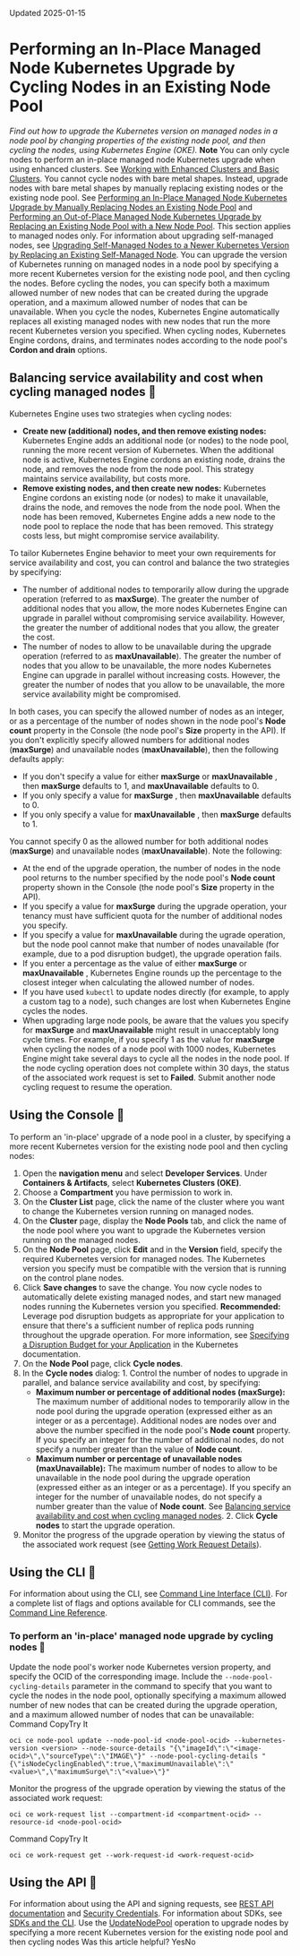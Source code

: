 Updated 2025-01-15
# Performing an In-Place Managed Node Kubernetes Upgrade by Cycling Nodes in an Existing Node Pool
_Find out how to upgrade the Kubernetes version on managed nodes in a node pool by changing properties of the existing node pool, and then cycling the nodes, using Kubernetes Engine (OKE)._
**Note** You can only cycle nodes to perform an in-place managed node Kubernetes upgrade when using enhanced clusters. See [Working with Enhanced Clusters and Basic Clusters](https://docs.oracle.com/en-us/iaas/Content/ContEng/Tasks/contengworkingwithenhancedclusters.htm#contengworkingwithenhancedclusters "Find out about enhanced clusters and basic clusters, the differences between them, and how to create them using Kubernetes Engine \(OKE\).").
You cannot cycle nodes with bare metal shapes. Instead, upgrade nodes with bare metal shapes by manually replacing existing nodes or the existing node pool. See [Performing an In-Place Managed Node Kubernetes Upgrade by Manually Replacing Nodes an Existing Node Pool](https://docs.oracle.com/en-us/iaas/Content/ContEng/Tasks/contengupgradingk8sworkernode_topic-Performing_an_InPlace_Worker_Node_Upgrade_by_Updating_an_Existing_Node_Pool.htm#Performi "Find out how to upgrade the Kubernetes version on managed nodes in a node pool by changing properties of the existing node pool, and then manually replacing each managed node in turn, using Kubernetes Engine \(OKE\).") and [Performing an Out-of-Place Managed Node Kubernetes Upgrade by Replacing an Existing Node Pool with a New Node Pool](https://docs.oracle.com/en-us/iaas/Content/ContEng/Tasks/contengupgradingk8sworkernode_topic-Performing_an_OutofPlace_Worker_Node_Upgrade_by_Replacing_an_Existing_Node_Pool_with_a_New_Node_Pool.htm#Performi2 "Find out how to upgrade the Kubernetes version on managed nodes in a node pool by replacing the original node pool with a new node pool that has managed nodes with a more recent Kubernetes version, using Kubernetes Engine \(OKE\).").
This section applies to managed nodes only. For information about upgrading self-managed nodes, see [Upgrading Self-Managed Nodes to a Newer Kubernetes Version by Replacing an Existing Self-Managed Node](https://docs.oracle.com/en-us/iaas/Content/ContEng/Tasks/contengupgradingselfmanagednodes.htm#contengupgradingselfmanagednodes "Find out how to upgrade the version of Kubernetes running on a self-managed node in an enhanced cluster created with Kubernetes Engine.").
You can upgrade the version of Kubernetes running on managed nodes in a node pool by specifying a more recent Kubernetes version for the existing node pool, and then cycling the nodes. Before cycling the nodes, you can specify both a maximum allowed number of new nodes that can be created during the upgrade operation, and a maximum allowed number of nodes that can be unavailable. 
When you cycle the nodes, Kubernetes Engine automatically replaces all existing managed nodes with new nodes that run the more recent Kubernetes version you specified. 
When cycling nodes, Kubernetes Engine cordons, drains, and terminates nodes according to the node pool's **Cordon and drain** options. 
## Balancing service availability and cost when cycling managed nodes 🔗 
Kubernetes Engine uses two strategies when cycling nodes:
  * **Create new (additional) nodes, and then remove existing nodes:** Kubernetes Engine adds an additional node (or nodes) to the node pool, running the more recent version of Kubernetes. When the additional node is active, Kubernetes Engine cordons an existing node, drains the node, and removes the node from the node pool. This strategy maintains service availability, but costs more.
  * **Remove existing nodes, and then create new nodes:** Kubernetes Engine cordons an existing node (or nodes) to make it unavailable, drains the node, and removes the node from the node pool. When the node has been removed, Kubernetes Engine adds a new node to the node pool to replace the node that has been removed. This strategy costs less, but might compromise service availability.


To tailor Kubernetes Engine behavior to meet your own requirements for service availability and cost, you can control and balance the two strategies by specifying:
  * The number of additional nodes to temporarily allow during the upgrade operation (referred to as **maxSurge**). The greater the number of additional nodes that you allow, the more nodes Kubernetes Engine can upgrade in parallel without compromising service availability. However, the greater the number of additional nodes that you allow, the greater the cost. 
  * The number of nodes to allow to be unavailable during the upgrade operation (referred to as **maxUnavailable**). The greater the number of nodes that you allow to be unavailable, the more nodes Kubernetes Engine can upgrade in parallel without increasing costs. However, the greater the number of nodes that you allow to be unavailable, the more service availability might be compromised.


In both cases, you can specify the allowed number of nodes as an integer, or as a percentage of the number of nodes shown in the node pool's **Node count** property in the Console (the node pool's **Size** property in the API). If you don't explicitly specify allowed numbers for additional nodes (**maxSurge**) and unavailable nodes (**maxUnavailable**), then the following defaults apply:
  * If you don't specify a value for either **maxSurge** or **maxUnavailable** , then **maxSurge** defaults to 1, and **maxUnavailable** defaults to 0.
  * If you only specify a value for **maxSurge** , then **maxUnavailable** defaults to 0.
  * If you only specify a value for **maxUnavailable** , then **maxSurge** defaults to 1.


You cannot specify 0 as the allowed number for both additional nodes (**maxSurge**) and unavailable nodes (**maxUnavailable**).
Note the following:
  * At the end of the upgrade operation, the number of nodes in the node pool returns to the number specified by the node pool's **Node count** property shown in the Console (the node pool's **Size** property in the API).
  * If you specify a value for **maxSurge** during the upgrade operation, your tenancy must have sufficient quota for the number of additional nodes you specify.
  * If you specify a value for **maxUnavailable** during the ugrade operation, but the node pool cannot make that number of nodes unavailable (for example, due to a pod disruption budget), the upgrade operation fails.
  * If you enter a percentage as the value of either **maxSurge** or **maxUnavailable** , Kubernetes Engine rounds up the percentage to the closest integer when calculating the allowed number of nodes.
  * If you have used `kubectl` to update nodes directly (for example, to apply a custom tag to a node), such changes are lost when Kubernetes Engine cycles the nodes.
  * When upgrading large node pools, be aware that the values you specify for **maxSurge** and **maxUnavailable** might result in unacceptably long cycle times. For example, if you specify 1 as the value for **maxSurge** when cycling the nodes of a node pool with 1000 nodes, Kubernetes Engine might take several days to cycle all the nodes in the node pool. If the node cycling operation does not complete within 30 days, the status of the associated work request is set to **Failed**. Submit another node cycling request to resume the operation.


## Using the Console 🔗 
To perform an 'in-place' upgrade of a node pool in a cluster, by specifying a more recent Kubernetes version for the existing node pool and then cycling nodes:
  1. Open the **navigation menu** and select **Developer Services**. Under **Containers & Artifacts**, select **Kubernetes Clusters (OKE)**.
  2. Choose a **Compartment** you have permission to work in.
  3. On the **Cluster List** page, click the name of the cluster where you want to change the Kubernetes version running on managed nodes.
  4. On the **Cluster** page, display the **Node Pools** tab, and click the name of the node pool where you want to upgrade the Kubernetes version running on the managed nodes.
  5. On the **Node Pool** page, click **Edit** and in the **Version** field, specify the required Kubernetes version for managed nodes.
The Kubernetes version you specify must be compatible with the version that is running on the control plane nodes.
  6. Click **Save changes** to save the change.
You now cycle nodes to automatically delete existing managed nodes, and start new managed nodes running the Kubernetes version you specified.
**Recommended:** Leverage pod disruption budgets as appropriate for your application to ensure that there's a sufficient number of replica pods running throughout the upgrade operation. For more information, see [Specifying a Disruption Budget for your Application](https://kubernetes.io/docs/tasks/run-application/configure-pdb) in the Kubernetes documentation.
  7. On the **Node Pool** page, click **Cycle nodes**.
  8. In the **Cycle nodes** dialog:
    1. Control the number of nodes to upgrade in parallel, and balance service availability and cost, by specifying:
       * **Maximum number or percentage of additional nodes (maxSurge):** The maximum number of additional nodes to temporarily allow in the node pool during the upgrade operation (expressed either as an integer or as a percentage). Additional nodes are nodes over and above the number specified in the node pool's **Node count** property. If you specify an integer for the number of additional nodes, do not specify a number greater than the value of **Node count**. 
       * **Maximum number or percentage of unavailable nodes (maxUnavailable):** The maximum number of nodes to allow to be unavailable in the node pool during the upgrade operation (expressed either as an integer or as a percentage). If you specify an integer for the number of unavailable nodes, do not specify a number greater than the value of **Node count**.
See [Balancing service availability and cost when cycling managed nodes](https://docs.oracle.com/en-us/iaas/Content/ContEng/Tasks/contengupgradingk8sworkernode_topic-Performing_an_InPlace_Worker_Node_Upgrade_by_Cycling_an_Existing_Node_Pool.htm#contengupgradingk8sworkernode_topic-Performing_an_InPlace_Worker_Node_Upgrade_by_Cycling_an_Existing_Node_Pool__section_balancing-service-availability-and-cost-when-cycling-nodes).
    2. Click **Cycle nodes** to start the upgrade operation.
  9. Monitor the progress of the upgrade operation by viewing the status of the associated work request (see [Getting Work Request Details](https://docs.oracle.com/en-us/iaas/Content/ContEng/Tasks/contengviewingworkrequests.htm#conteng-GetWorkRequest "Get the details of a work request for a cluster or node pool resource.")).


## Using the CLI 🔗 
For information about using the CLI, see [Command Line Interface (CLI)](https://docs.oracle.com/iaas/Content/API/Concepts/cliconcepts.htm). For a complete list of flags and options available for CLI commands, see the [Command Line Reference](https://docs.oracle.com/iaas/tools/oci-cli/latest/oci_cli_docs/). 
### To perform an 'in-place' managed node upgrade by cycling nodes 🔗 
Update the node pool's worker node Kubernetes version property, and specify the OCID of the corresponding image. Include the `--node-pool-cycling-details` parameter in the command to specify that you want to cycle the nodes in the node pool, optionally specifying a maximum allowed number of new nodes that can be created during the upgrade operation, and a maximum allowed number of nodes that can be unavailable:
Command
CopyTry It
```
oci ce node-pool update --node-pool-id <node-pool-ocid> --kubernetes-version <version> --node-source-details "{\"imageId\":\"<image-ocid>\",\"sourceType\":\"IMAGE\"}" --node-pool-cycling-details "{\"isNodeCyclingEnabled\":true,\"maximumUnavailable\":\"<value>\",\"maximumSurge\":\"<value>\"}"
```

Monitor the progress of the upgrade operation by viewing the status of the associated work request:
```
oci ce work-request list --compartment-id <compartment-ocid> --resource-id <node-pool-ocid>
```

Command
CopyTry It
```
oci ce work-request get --work-request-id <work-request-ocid>
```

## Using the API 🔗 
For information about using the API and signing requests, see [REST API documentation](https://docs.oracle.com/iaas/Content/API/Concepts/usingapi.htm) and [Security Credentials](https://docs.oracle.com/iaas/Content/General/Concepts/credentials.htm). For information about SDKs, see [SDKs and the CLI](https://docs.oracle.com/iaas/Content/API/Concepts/sdks.htm).
Use the [UpdateNodePool](https://docs.oracle.com/iaas/api/#/en/containerengine/latest/NodePool/UpdateNodePool) operation to upgrade nodes by specifying a more recent Kubernetes version for the existing node pool and then cycling nodes
Was this article helpful?
YesNo

